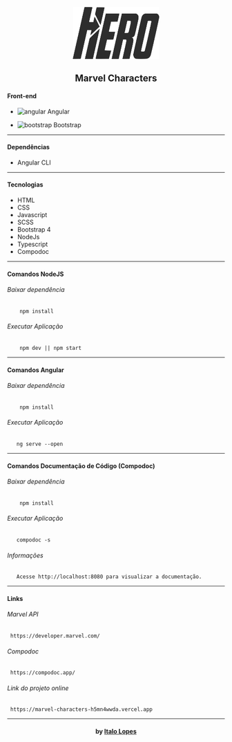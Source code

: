 <div align="center"><a href="https://marvel-characters-h5mn4wwda.vercel.app"><img width="200" height="120" src="./src/assets/images/logo.png"></a></div>
<h2 align="center"> Marvel Characters </h2>

#### Front-end
<ul>
  <li> <img src="https://upload.wikimedia.org/wikipedia/commons/thumb/c/cf/Angular_full_color_logo.svg/800px-Angular_full_color_logo.svg.png" alt="angular" height="20"> Angular</li>
</ul>
<ul>
  <li> <img src="https://upload.wikimedia.org/wikipedia/commons/b/b2/Bootstrap_logo.svg" alt="bootstrap" height="20"> Bootstrap </li>
</ul>

---

#### Dependências
- Angular CLI

------------

#### Tecnologias
- HTML
- CSS
- Javascript
- SCSS
- Bootstrap 4
- NodeJs
- Typescript
- Compodoc

------------

#### Comandos NodeJS
###### Baixar dependência
```shell
    npm install
```
###### Executar Aplicação
```shell
    npm dev || npm start
```

------------

#### Comandos Angular
###### Baixar dependência
```shell
    npm install
```
###### Executar Aplicação
```shell
   ng serve --open
```

------------

#### Comandos Documentação de Código (Compodoc)
###### Baixar dependência
```shell
    npm install
```
###### Executar Aplicação
```shell
   compodoc -s
```

###### Informações
```shell
   Acesse http://localhost:8080 para visualizar a documentação.
```

------------

#### Links
######   Marvel API
```shell
​ https://developer.marvel.com/
```
######   Compodoc
```shell
​ https://compodoc.app/
```
######   Link do projeto online
```shell
​ https://marvel-characters-h5mn4wwda.vercel.app
```


---

<h4 align="center"> <em></></em> by <a href="https://github.com/italolopes9" target="_blank"> Italo Lopes</a> </h4>

